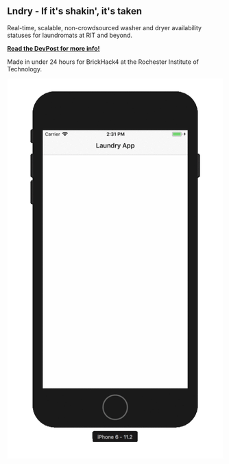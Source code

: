 ## Lndry - If it's shakin', it's taken

Real-time, scalable, non-crowdsourced washer and dryer availability statuses for laundromats at RIT and beyond.

[**Read the DevPost for more info!**](https://devpost.com/software/lndry)

Made in under 24 hours for BrickHack4 at the Rochester Institute of Technology.

![Timelapse of frontend dev, GUI](https://github.com/zbanack/laundry/blob/master/Laundry/Showcasing/lndry-progress.gif?raw=true)
